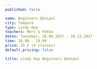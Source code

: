 ```yaml
---
published: false

name: Beginners @Unipol
city: Tampere
type: Lindy Hop
teachers: Meri & Pekka
dates: Tuesdays, 10.09.2017 - 10.12.2017
time: 18.00 - 19.00
price: 25 € (4 classes)
default_pricing: false

title: Lindy Hop Beginners @Unipol
---
```

